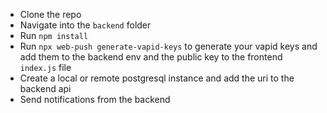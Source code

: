 - Clone the repo
- Navigate into the `backend` folder
- Run `npm install`
- Run `npx web-push generate-vapid-keys` to generate your vapid keys and add them to the backend env and the public key to the frontend `index.js` file
- Create a local or remote postgresql instance and add the uri to the backend api
- Send notifications from the backend
